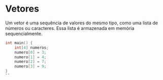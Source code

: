 # Vetores

Um vetor é uma sequência de valores do mesmo tipo, como uma lista de números ou caracteres.
Essa lista é armazenada em memória sequencialmente.

```c
int main() {
	int[4] numeros;
	numero[0] = 3;
	numero[1] = 4;
	numero[2] = 7;
	numero[3] = 9;
}
``